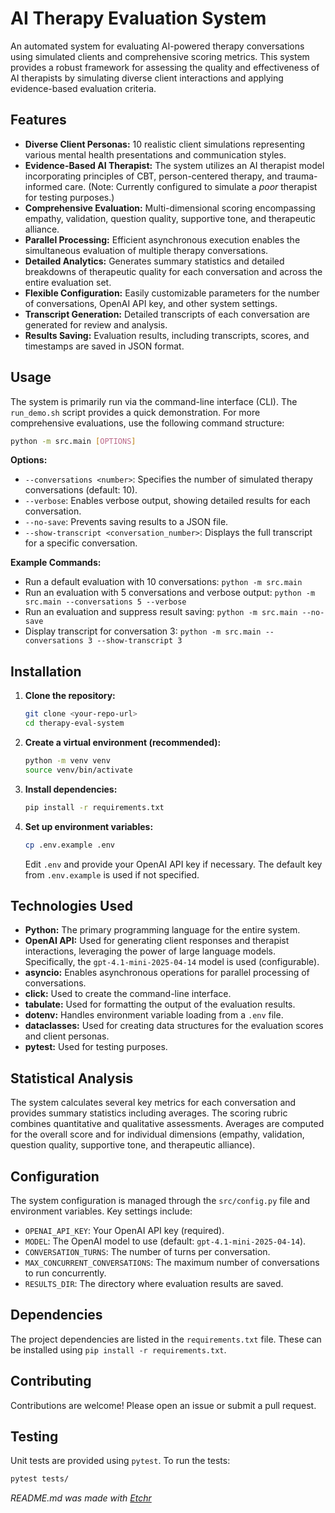 # AI Therapy Evaluation System

An automated system for evaluating AI-powered therapy conversations using simulated clients and comprehensive scoring metrics.  This system provides a robust framework for assessing the quality and effectiveness of AI therapists by simulating diverse client interactions and applying evidence-based evaluation criteria.

## Features

* **Diverse Client Personas:** 10 realistic client simulations representing various mental health presentations and communication styles.
* **Evidence-Based AI Therapist:**  The system utilizes an AI therapist model incorporating principles of CBT, person-centered therapy, and trauma-informed care.  (Note: Currently configured to simulate a *poor* therapist for testing purposes.)
* **Comprehensive Evaluation:** Multi-dimensional scoring encompassing empathy, validation, question quality, supportive tone, and therapeutic alliance.
* **Parallel Processing:** Efficient asynchronous execution enables the simultaneous evaluation of multiple therapy conversations.
* **Detailed Analytics:**  Generates summary statistics and detailed breakdowns of therapeutic quality for each conversation and across the entire evaluation set.
* **Flexible Configuration:**  Easily customizable parameters for the number of conversations, OpenAI API key, and other system settings.
* **Transcript Generation:**  Detailed transcripts of each conversation are generated for review and analysis.
* **Results Saving:** Evaluation results, including transcripts, scores, and timestamps are saved in JSON format.


## Usage

The system is primarily run via the command-line interface (CLI).  The `run_demo.sh` script provides a quick demonstration. For more comprehensive evaluations, use the following command structure:


```bash
python -m src.main [OPTIONS]
```

**Options:**

* `--conversations <number>`: Specifies the number of simulated therapy conversations (default: 10).
* `--verbose`: Enables verbose output, showing detailed results for each conversation.
* `--no-save`: Prevents saving results to a JSON file.
* `--show-transcript <conversation_number>`: Displays the full transcript for a specific conversation.

**Example Commands:**

* Run a default evaluation with 10 conversations:  `python -m src.main`
* Run an evaluation with 5 conversations and verbose output: `python -m src.main --conversations 5 --verbose`
* Run an evaluation and suppress result saving: `python -m src.main --no-save`
* Display transcript for conversation 3: `python -m src.main --conversations 3 --show-transcript 3`


## Installation

1. **Clone the repository:**
   ```bash
   git clone <your-repo-url>
   cd therapy-eval-system
   ```

2. **Create a virtual environment (recommended):**
   ```bash
   python -m venv venv
   source venv/bin/activate
   ```

3. **Install dependencies:**
   ```bash
   pip install -r requirements.txt
   ```

4. **Set up environment variables:**
   ```bash
   cp .env.example .env
   ```
   Edit `.env` and provide your OpenAI API key if necessary. The default key from `.env.example` is used if not specified.


## Technologies Used

* **Python:** The primary programming language for the entire system.
* **OpenAI API:** Used for generating client responses and therapist interactions, leveraging the power of large language models.  Specifically, the `gpt-4.1-mini-2025-04-14` model is used (configurable).
* **asyncio:** Enables asynchronous operations for parallel processing of conversations.
* **click:**  Used to create the command-line interface.
* **tabulate:** Used for formatting the output of the evaluation results.
* **dotenv:**  Handles environment variable loading from a `.env` file.
* **dataclasses:** Used for creating data structures for the evaluation scores and client personas.
* **pytest:** Used for testing purposes.

## Statistical Analysis

The system calculates several key metrics for each conversation and provides summary statistics including averages.  The scoring rubric combines quantitative and qualitative assessments.  Averages are computed for the overall score and for individual dimensions (empathy, validation, question quality, supportive tone, and therapeutic alliance).

## Configuration

The system configuration is managed through the `src/config.py` file and environment variables.  Key settings include:

* `OPENAI_API_KEY`: Your OpenAI API key (required).
* `MODEL`: The OpenAI model to use (default: `gpt-4.1-mini-2025-04-14`).
* `CONVERSATION_TURNS`: The number of turns per conversation.
* `MAX_CONCURRENT_CONVERSATIONS`:  The maximum number of conversations to run concurrently.
* `RESULTS_DIR`: The directory where evaluation results are saved.


## Dependencies

The project dependencies are listed in the `requirements.txt` file.  These can be installed using `pip install -r requirements.txt`.


## Contributing

Contributions are welcome! Please open an issue or submit a pull request.


## Testing

Unit tests are provided using `pytest`. To run the tests:

```bash
pytest tests/
```



*README.md was made with [Etchr](https://etchr.dev)*